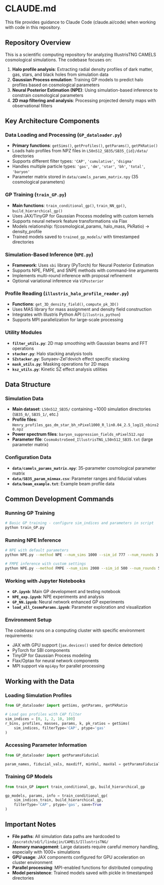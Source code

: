 # CLAUDE.md

This file provides guidance to Claude Code (claude.ai/code) when working with code in this repository.

## Repository Overview

This is a scientific computing repository for analyzing IllustrisTNG CAMELS cosmological simulations. The codebase focuses on:

1. **Halo profile analysis**: Extracting radial density profiles of dark matter, gas, stars, and black holes from simulation data
2. **Gaussian Process emulation**: Training GP models to predict halo profiles based on cosmological parameters
3. **Neural Posterior Estimation (NPE)**: Using simulation-based inference to constrain cosmological parameters
4. **2D map filtering and analysis**: Processing projected density maps with observational filters

## Key Architecture Components

### Data Loading and Processing (`GP_dataloader.py`)
- **Primary functions**: `getSims()`, `getProfiles()`, `getParams()`, `getPkRatio()`
- Loads halo profiles from NPZ files in `L50n512_SB35/SB35_{id}/data/` directories
- Supports different filter types: `'CAP'`, `'cumulative'`, `'dsigma'`
- Handles multiple particle types: `'gas'`, `'dm'`, `'star'`, `'bh'`, `'total'`, `'baryon'`
- Parameter matrix stored in `data/camels_params_matrix.npy` (35 cosmological parameters)

### GP Training (`train_GP.py`)
- **Main functions**: `train_conditional_gp()`, `train_NN_gp()`, `build_hierarchical_gp()`
- Uses JAX/TinyGP for Gaussian Process modeling with custom kernels
- Supports neural network feature transformations via Flax
- Models relationship: f(cosmological_params, halo_mass, PkRatio) → density_profile
- Trained models saved to `trained_gp_models/` with timestamped directories

### Simulation-Based Inference (`NPE.py`)
- **Framework**: Uses `sbi` library (PyTorch) for Neural Posterior Estimation
- Supports NPE, FMPE, and SNPE methods with command-line arguments
- Implements multi-round inference with proposal refinement
- Optional variational inference via `VIPosterior`

### Profile Reading (`illustris_halo_profile_reader.py`)
- **Functions**: `get_3D_density_field()`, `compute_pk_3D()`
- Uses MAS library for mass assignment and density field construction
- Integrates with Illustris Python API (`illustris_python`)
- Supports MPI parallelization for large-scale processing

### Utility Modules
- **`filter_utils.py`**: 2D map smoothing with Gaussian beams and FFT operations
- **`stacker.py`**: Halo stacking analysis tools
- **`SZstacker.py`**: Sunyaev-Zel'dovich effect specific stacking
- **`mask_utils.py`**: Masking operations for 2D maps
- **`ksz_utils.py`**: Kinetic SZ effect analysis utilities

## Data Structure

### Simulation Data
- **Main dataset**: `L50n512_SB35/` containing ~1000 simulation directories (`SB35_0/`, `SB35_1/`, etc.)
- **Profile files**: `Henry_profiles_gas_dm_star_bh_nPixel1000_R_lin0.04_2.5_log15_nbins20.npz`
- **Power spectrum files**: `baryon_suppression_fields_nPixel512.npz`
- **Parameter file**: `CosmoAstroSeed_IllustrisTNG_L50n512_SB35.txt` (large parameter matrix)

### Configuration Data
- **`data/camels_params_matrix.npy`**: 35-parameter cosmological parameter matrix
- **`data/SB35_param_minmax.csv`**: Parameter ranges and fiducial values
- **`data/beam_example.txt`**: Example beam profile data

## Common Development Commands

### Running GP Training
```bash
# Basic GP training - configure sim_indices and parameters in script
python train_GP.py
```

### Running NPE Inference  
```bash
# NPE with default parameters
python NPE.py --method NPE --num_sims 1000 --sim_id 777 --num_rounds 3

# FMPE inference with custom settings
python NPE.py --method FMPE --num_sims 2000 --sim_id 500 --num_rounds 5
```

### Working with Jupyter Notebooks
- **`GP.ipynb`**: Main GP development and testing notebook
- **`NPE_exp.ipynb`**: NPE experiments and analysis
- **`GP_NN.ipynb`**: Neural network enhanced GP experiments
- **`load_all_CosmoParams.ipynb`**: Parameter exploration and visualization

### Environment Setup
The codebase runs on a computing cluster with specific environment requirements:
- JAX with GPU support (`jax.devices()` used for device detection)
- PyTorch for SBI components
- TinyGP for Gaussian Process modeling
- Flax/Optax for neural network components
- MPI support via `mpi4py` for parallel processing

## Working with the Data

### Loading Simulation Profiles
```python
from GP_dataloader import getSims, getParams, getPkRatio

# Load gas profiles with CAP filter
sim_indices = [0, 1, 2, 10, 100]  
r_bins, profiles, masses, params, k, pk_ratios = getSims(
    sim_indices, filterType='CAP', ptype='gas'
)
```

### Accessing Parameter Information
```python
from GP_dataloader import getParamsFiducial

param_names, fiducial_vals, maxdiff, minVal, maxVal = getParamsFiducial()
```

### Training GP Models
```python
from train_GP import train_conditional_gp, build_hierarchical_gp

gp_models, params, info = train_conditional_gp(
    sim_indices_train, build_hierarchical_gp, 
    filterType='CAP', ptype='gas', save=True
)
```

## Important Notes

- **File paths**: All simulation data paths are hardcoded to `/pscratch/sd/l/lindajin/CAMELS/IllustrisTNG/`
- **Memory management**: Large datasets require careful memory handling, especially with 1000+ simulations
- **GPU usage**: JAX components configured for GPU acceleration on cluster environment
- **Parallel processing**: MPI-enabled functions for distributed computing
- **Model persistence**: Trained models saved with pickle in timestamped directories